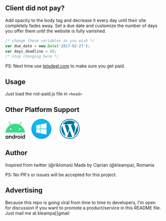 ## Client did not pay?


Add opacity to the body tag and decrease it every day until their site completely fades away. Set a due date and customize the number of days you offer them until the website is fully vanished. 


```javascript
/* change these variables as you wish */
var due_date = new Date('2017-02-27');
var days_deadline = 60;
/* stop changing here */
```

PS: Next time use [letsdeel.com](https://letsdeel.com ) to make sure you get paid.

## Usage
Just load the not-paid.js file in ```<head>```

## Other Platform Support

[![android](icons/android.png)](https://github.com/theapache64/faded)&nbsp;&nbsp;&nbsp;&nbsp;&nbsp;[![windows](icons/windows.png)](https://github.com/g-otn/winforms-not-paid) &nbsp;&nbsp;&nbsp;&nbsp;&nbsp; [![wordpress](icons/wordpress.png)](https://github.com/SurfEdge/not-paid-wp)


## Author

Inspired from twitter (@riklomas)
Made by Ciprian (@kleampa), Romania

PS: No PR's or issues will be accepted for this project. 

## Advertising

Because this repo is going viral from time to time to developers, I'm open for discussion if you want to promote a product/service in this README file. Just mail me at kleampa[]gmail
